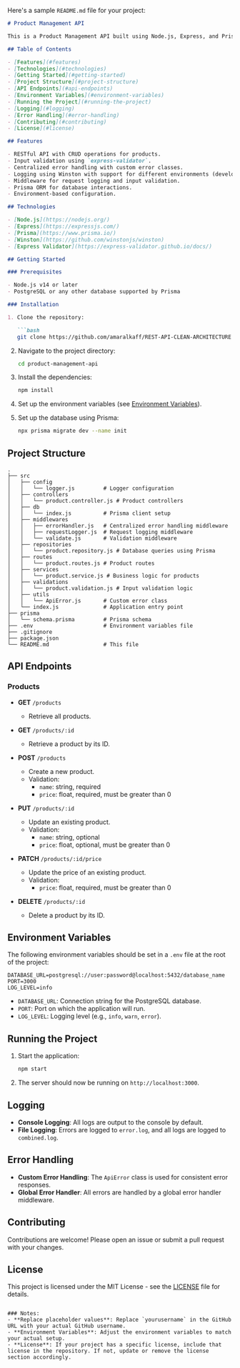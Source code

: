 Here's a sample `README.md` file for your project:

```markdown
# Product Management API

This is a Product Management API built using Node.js, Express, and Prisma ORM. It provides endpoints to manage products, including creating, reading, updating, and deleting products. The project is structured to follow best practices for scalable and maintainable applications.

## Table of Contents

- [Features](#features)
- [Technologies](#technologies)
- [Getting Started](#getting-started)
- [Project Structure](#project-structure)
- [API Endpoints](#api-endpoints)
- [Environment Variables](#environment-variables)
- [Running the Project](#running-the-project)
- [Logging](#logging)
- [Error Handling](#error-handling)
- [Contributing](#contributing)
- [License](#license)

## Features

- RESTful API with CRUD operations for products.
- Input validation using `express-validator`.
- Centralized error handling with custom error classes.
- Logging using Winston with support for different environments (development/production).
- Middleware for request logging and input validation.
- Prisma ORM for database interactions.
- Environment-based configuration.

## Technologies

- [Node.js](https://nodejs.org/)
- [Express](https://expressjs.com/)
- [Prisma](https://www.prisma.io/)
- [Winston](https://github.com/winstonjs/winston)
- [Express Validator](https://express-validator.github.io/docs/)

## Getting Started

### Prerequisites

- Node.js v14 or later
- PostgreSQL or any other database supported by Prisma

### Installation

1. Clone the repository:

   ```bash
   git clone https://github.com/amaralkaff/REST-API-CLEAN-ARCHITECTURE.git
   ```

2. Navigate to the project directory:

   ```bash
   cd product-management-api
   ```

3. Install the dependencies:

   ```bash
   npm install
   ```

4. Set up the environment variables (see [Environment Variables](#environment-variables)).

5. Set up the database using Prisma:

   ```bash
   npx prisma migrate dev --name init
   ```

## Project Structure

```plaintext
.
├── src
│   ├── config
│   │   └── logger.js         # Logger configuration
│   ├── controllers
│   │   └── product.controller.js # Product controllers
│   ├── db
│   │   └── index.js          # Prisma client setup
│   ├── middlewares
│   │   ├── errorHandler.js   # Centralized error handling middleware
│   │   ├── requestLogger.js  # Request logging middleware
│   │   └── validate.js       # Validation middleware
│   ├── repositories
│   │   └── product.repository.js # Database queries using Prisma
│   ├── routes
│   │   └── product.routes.js # Product routes
│   ├── services
│   │   └── product.service.js # Business logic for products
│   ├── validations
│   │   └── product.validation.js # Input validation logic
│   ├── utils
│   │   └── ApiError.js       # Custom error class
│   └── index.js              # Application entry point
├── prisma
│   └── schema.prisma         # Prisma schema
├── .env                      # Environment variables file
├── .gitignore
├── package.json
└── README.md                 # This file
```

## API Endpoints

### Products

- **GET** `/products`
  - Retrieve all products.

- **GET** `/products/:id`
  - Retrieve a product by its ID.

- **POST** `/products`
  - Create a new product.
  - Validation:
    - `name`: string, required
    - `price`: float, required, must be greater than 0

- **PUT** `/products/:id`
  - Update an existing product.
  - Validation:
    - `name`: string, optional
    - `price`: float, optional, must be greater than 0

- **PATCH** `/products/:id/price`
  - Update the price of an existing product.
  - Validation:
    - `price`: float, required, must be greater than 0

- **DELETE** `/products/:id`
  - Delete a product by its ID.

## Environment Variables

The following environment variables should be set in a `.env` file at the root of the project:

```plaintext
DATABASE_URL=postgresql://user:password@localhost:5432/database_name
PORT=3000
LOG_LEVEL=info
```

- `DATABASE_URL`: Connection string for the PostgreSQL database.
- `PORT`: Port on which the application will run.
- `LOG_LEVEL`: Logging level (e.g., `info`, `warn`, `error`).

## Running the Project

1. Start the application:

   ```bash
   npm start
   ```

2. The server should now be running on `http://localhost:3000`.

## Logging

- **Console Logging**: All logs are output to the console by default.
- **File Logging**: Errors are logged to `error.log`, and all logs are logged to `combined.log`.

## Error Handling

- **Custom Error Handling**: The `ApiError` class is used for consistent error responses.
- **Global Error Handler**: All errors are handled by a global error handler middleware.

## Contributing

Contributions are welcome! Please open an issue or submit a pull request with your changes.

## License

This project is licensed under the MIT License - see the [LICENSE](LICENSE) file for details.
```

### Notes:
- **Replace placeholder values**: Replace `yourusername` in the GitHub URL with your actual GitHub username.
- **Environment Variables**: Adjust the environment variables to match your actual setup.
- **License**: If your project has a specific license, include that license in the repository. If not, update or remove the license section accordingly.

